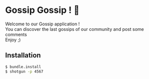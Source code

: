 # Gossip Gossip ! :mega:
Welcome to our Gossip application ! <br/>
You can discover the last gossips of our community and post some comments <br/>
Enjoy ;) 

## Installation
```bash
$ bundle.install
$ shotgun -p 4567
```
